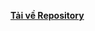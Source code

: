 [**Tải về Repository**](https://github.com/qqtrung/san-pham-lam-duoc-co-ban/archive/refs/heads/main.zip)
